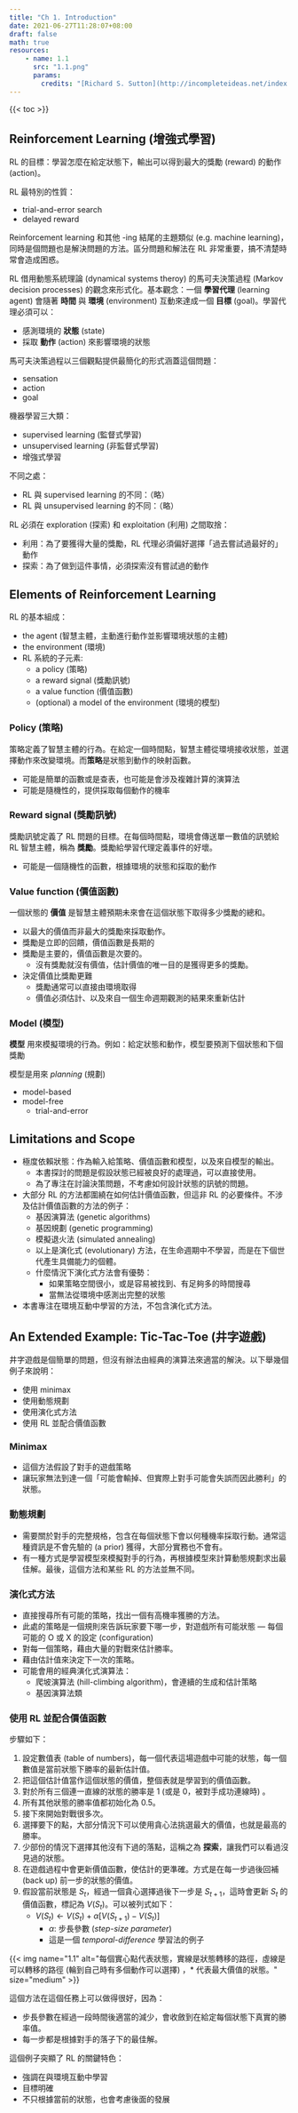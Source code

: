 ```yaml
---
title: "Ch 1. Introduction"
date: 2021-06-27T11:28:07+08:00
draft: false
math: true
resources:
    - name: 1.1
      src: "1.1.png" 
      params:
        credits: "[Richard S. Sutton](http://incompleteideas.net/index.html) and [Andrew G. Barto](https://people.cs.umass.edu/~barto/) on [Reinforcement Learning: An Introduction](http://incompleteideas.net/book/RLbook2020.pdf)"
---
```


{{< toc >}}

## Reinforcement Learning (增強式學習)
RL 的目標：學習怎麼在給定狀態下，輸出可以得到最大的獎勵 (reward) 的動作 (action)。

RL 最特別的性質：

- trial-and-error search
- delayed reward

Reinforcement learning 和其他 -ing 結尾的主題類似 (e.g. machine learning)，同時是個問題也是解決問題的方法。區分問題和解法在 RL 非常重要，搞不清楚時常會造成困惑。

RL 借用動態系統理論 (dynamical systems theroy) 的馬可夫決策過程 (Markov decision processes) 的觀念來形式化。基本觀念：一個 **學習代理** (learning agent) 會隨著 **時間** 與 **環境** (environment) 互動來達成一個 **目標** (goal)。學習代理必須可以：

- 感測環境的 **狀態** (state)
- 採取 **動作** (action) 來影響環境的狀態

馬可夫決策過程以三個觀點提供最簡化的形式涵蓋這個問題：

- sensation
- action
- goal

機器學習三大類：
- supervised learning (監督式學習)
- unsupervised learning (非監督式學習)
- 增強式學習

不同之處：
- RL 與 supervised learning 的不同：（略）
- RL 與 unsupervised learning 的不同：（略）

RL 必須在 exploration (探索) 和 exploitation (利用) 之間取捨：
- 利用：為了要獲得大量的獎勵，RL 代理必須偏好選擇「過去嘗試過最好的」動作
- 探索：為了做到這件事情，必須探索沒有嘗試過的動作

## Elements of Reinforcement Learning

RL 的基本組成：
- the agent (智慧主體，主動進行動作並影響環境狀態的主體)
- the environment (環境)
- RL 系統的子元素:
    - a policy (策略)
    - a reward signal (獎勵訊號)
    - a value function (價值函數)
    - (optional) a model of the environment (環境的模型)

### Policy (策略)

策略定義了智慧主體的行為。在給定一個時間點，智慧主體從環境接收狀態，並選擇動作來改變環境。而**策略**是狀態到動作的映射函數。
- 可能是簡單的函數或是查表，也可能是會涉及複雜計算的演算法
- 可能是隨機性的，提供採取每個動作的機率

### Reward signal (獎勵訊號)

獎勵訊號定義了 RL 問題的目標。在每個時間點，環境會傳送單一數值的訊號給 RL 智慧主體，稱為 **獎勵**。獎勵給學習代理定義事件的好壞。
- 可能是一個隨機性的函數，根據環境的狀態和採取的動作

### Value function (價值函數)

一個狀態的 **價值** 是智慧主體預期未來會在這個狀態下取得多少獎勵的總和。
- 以最大的價值而非最大的獎勵來採取動作。
- 獎勵是立即的回饋，價值函數是長期的
- 獎勵是主要的，價值函數是次要的。
    - 沒有獎勵就沒有價值，估計價值的唯一目的是獲得更多的獎勵。
- 決定價值比獎勵更難
    - 獎勵通常可以直接由環境取得
    - 價值必須估計、以及來自一個生命週期觀測的結果來重新估計

### Model (模型)

**模型** 用來模擬環境的行為。例如：給定狀態和動作，模型要預測下個狀態和下個獎勵

模型是用來 *planning* (規劃)
- model-based
- model-free
    - trial-and-error

## Limitations and Scope

- 極度依賴狀態：作為輸入給策略、價值函數和模型，以及來自模型的輸出。
    - 本書探討的問題是假設狀態已經被良好的處理過，可以直接使用。
    - 為了專注在討論決策問題，不考慮如何設計狀態的訊號的問題。
- 大部分 RL 的方法都圍繞在如何估計價值函數，但這非 RL 的必要條件。不涉及估計價值函數的方法的例子：
    - 基因演算法 (genetic algorithms)
    - 基因規劃 (genetic programming)
    - 模擬退火法 (simulated annealing)
    - 以上是演化式 (evolutionary) 方法，在生命週期中不學習，而是在下個世代產生具備能力的個體。
    - 什麼情況下演化式方法會有優勢：
        - 如果策略空間很小，或是容易被找到、有足夠多的時間搜尋
        - 當無法從環境中感測出完整的狀態
- 本書專注在環境互動中學習的方法，不包含演化式方法。

## An Extended Example: Tic-Tac-Toe (井字遊戲)

井字遊戲是個簡單的問題，但沒有辦法由經典的演算法來適當的解決。以下舉幾個例子來說明：
- 使用 minimax
- 使用動態規劃
- 使用演化式方法
- 使用 RL 並配合價值函數

### Minimax

- 這個方法假設了對手的遊戲策略
- 讓玩家無法到達一個「可能會輸掉、但實際上對手可能會失誤而因此勝利」的狀態。

### 動態規劃

- 需要關於對手的完整規格，包含在每個狀態下會以何種機率採取行動。通常這種資訊是不會先驗的 (a prior) 獲得，大部分實務也不會有。
- 有一種方式是學習模型來模擬對手的行為，再根據模型來計算動態規劃求出最佳解。最後，這個方法和某些 RL 的方法並無不同。

### 演化式方法

- 直接搜尋所有可能的策略，找出一個有高機率獲勝的方法。
- 此處的策略是一個規則來告訴玩家要下哪一步，對遊戲所有可能狀態 — 每個可能的 O 或 X 的設定 (configuration)
- 對每一個策略，藉由大量的對戰來估計勝率。
- 藉由估計值來決定下一次的策略。
- 可能會用的經典演化式演算法：
    - 爬坡演算法 (hill-climbing algorithm)，會連續的生成和估計策略
    - 基因演算法類

### 使用 RL 並配合價值函數

步驟如下：
1. 設定數值表 (table of numbers)，每一個代表這場遊戲中可能的狀態，每一個數值是當前狀態下勝率的最新估計值。
2. 把這個估計值當作這個狀態的價值，整個表就是學習到的價值函數。
3. 對於所有三個連一直線的狀態的勝率是 1 (或是 0，被對手成功連線時) 。
4. 所有其他狀態的勝率值都初始化為 0.5。
5. 接下來開始對戰很多次。
6. 選擇要下的點，大部分情況下可以使用貪心法挑選最大的價值，也就是最高的勝率。
7. 少部份的情況下選擇其他沒有下過的落點，這稱之為 **探索**，讓我們可以看過沒見過的狀態。
8. 在遊戲過程中會更新價值函數，使估計的更準確。方式是在每一步過後回補 (back up) 前一步的狀態的價值。
9. 假設當前狀態是 $S_{t}$，經過一個貪心選擇過後下一步是 $S_{t+1}$，這時會更新 $S_{t}$ 的價值函數，標記為 $V(S_{t})$。可以被列式如下：
   - $V(S_{t}) \leftarrow V(S_{t}) + \alpha [ V(S_{t+1}) - V(S_{t})]$
     - $\alpha$: 步長參數 (*step-size parameter*)
     - 這是一個 *temporal-difference* 學習法的例子

{{< 
img name="1.1" 
alt="每個實心點代表狀態，實線是狀態轉移的路徑，虛線是可以轉移的路徑 (輪到自己時有多個動作可以選擇) ，* 代表最大價值的狀態。" 
size="medium" >}}

這個方法在這個任務上可以做得很好，因為：
- 步長參數在經過一段時間後適當的減少，會收斂到在給定每個狀態下真實的勝率值。
- 每一步都是根據對手的落子下的最佳解。

這個例子突顯了 RL 的關鍵特色：
- 強調在與環境互動中學習
- 目標明確
- 不只根據當前的狀態，也會考慮後面的發展

